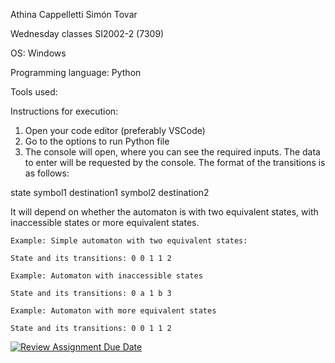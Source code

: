 Athina Cappelletti
Simón Tovar

Wednesday classes SI2002-2 (7309)

OS: Windows

Programming language: Python

Tools used:

Instructions for execution:

1) Open your code editor (preferably VSCode)
2) Go to the options to run Python file
3) The console will open, where you can see the required inputs.
The data to enter will be requested by the console.
The format of the transitions is as follows:

  state symbol1 destination1 symbol2 destination2
  
It will depend on whether the automaton is with two equivalent states,
with inaccessible states or more equivalent states.

    Example: Simple automaton with two equivalent states:
    
    State and its transitions: 0 0 1 1 2
    
    Example: Automaton with inaccessible states
    
    State and its transitions: 0 a 1 b 3
    
    Example: Automaton with more equivalent states
    
    State and its transitions: 0 0 1 1 2


[![Review Assignment Due Date](https://classroom.github.com/assets/deadline-readme-button-22041afd0340ce965d47ae6ef1cefeee28c7c493a6346c4f15d667ab976d596c.svg)](https://classroom.github.com/a/95BWY5mA)
